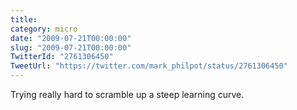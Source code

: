 ```yaml
---
title: 
category: micro
date: "2009-07-21T00:00:00"
slug: "2009-07-21T00:00:00"
TwitterId: "2761306450"
TweetUrl: "https://twitter.com/mark_philpot/status/2761306450"
---
```


Trying really hard to scramble up a steep learning curve.
